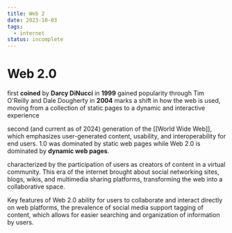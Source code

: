 ```yaml
---
title: Web 2
date: 2023-10-03
tags:
  - internet
status: incomplete
---
```

# Web 2.0

first **coined** by **Darcy DiNucci** in **1999** 
gained popularity through Tim O'Reilly and Dale Dougherty in **2004** 
marks a shift in how the web is used, moving from a collection of static pages to a dynamic and interactive experience

second (and current as of 2024) generation  of the [[World Wide Web]], which emphasizes user-generated content, usability, and interoperability for end users. 
1.0 was dominated by static web pages while Web 2.0 is dominated by **dynamic web pages**. 

characterized by the participation of users as creators of content in a virtual community. This era of the internet brought about social networking sites, blogs, wikis, and multimedia sharing platforms, transforming the web into a collaborative space. 

Key features of Web 2.0 
ability for users to collaborate and interact directly on web platforms, 
the prevalence of social media 
support tagging of content, which allows for easier searching and organization of information by users. 

